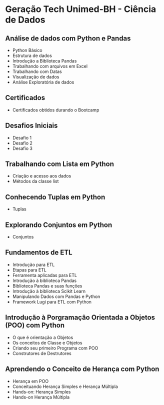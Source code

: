 # Geração Tech Unimed-BH - Ciência de Dados

## **Análise de dados com Python e Pandas**
 - Python Básico
 - Estrutura de dados
 - Introdução a Biblioteca Pandas
 - Trabalhando com arquivos em Excel
 - Trabalhando com Datas
 - Visualização de dados
 - Análise Exploratória de dados

## **Certificados**
 - Certificados obtidos durando o Bootcamp
 
## **Desafios Iniciais**
 - Desafio 1
 - Desafio 2
 - Desafio 3

## **Trabalhando com Lista em Python**
 - Criação e acesso aos dados
 - Métodos da classe list

## **Conhecendo Tuplas em Python**
 - Tuplas
 
## **Explorando Conjuntos em Python**
 - Conjuntos
 
## **Fundamentos de ETL**
 - Introdução para ETL
 - Etapas para ETL
 - Ferramenta aplicadas para ETL
 - Introdução à biblioteca Pandas
 - Biblioteca Pandas e suas funções
 - Introdução à biblioteca Scikit Learn
 - Manipulando Dados com Pandas e Python
 - Framework Lugi para ETL com Python

## **Introdução à Porgramação Orientada a Objetos (POO) com Python**
 - O que é orientação a Objetos
 - Os conceitos de Classe e Objetos
 - Criando seu primeiro Programa com POO
 - Construtores de Destrutores

## **Aprendendo o Conceito de Herança com Python**
 - Herança em POO
 - Conceituando Herança Simples e Herança Múltipla
 - Hands-on: Herança Simples
 - Hands-on Herança Múltipla


